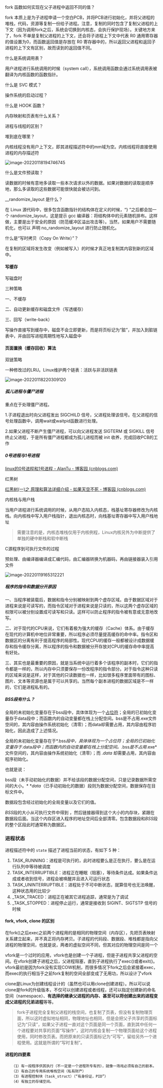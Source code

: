fork 函数如何实现在父子进程中返回不同的值？

fork 本质上是为子进程申请一个空白PCB，并将PCB进行初始化，并将父进程的堆栈，代码，资源等复制一份给子进程。注意，复制的同时包含了复制父进程的上下文（因为调用fork之后，系统会切换到内核态，会执行保护现场）。关键地方来了，fork 不单是复制父进程的上下文，还会将子进程上下文中代表 R0 通用寄存器的值设置为0，而函数返回值是存放在 R0 寄存器中的，所以返回父进程和返回子进程的上下文有区别，故而读到的返回值不同。

什么是系统调用表？

用户进程进行系统调用的时候（system call），系统调用函数会通过系统调用表被翻译为内核函数的函数指针。

什么是 SVC 模式？

操作系统的启动过程？

什么是 HOOK 函数？

内存映射和页表有什么关系？

进程与线程的区别？

堆到底在哪里？

内核线程没有用户上下文，即其进程描述符中的mm域为空。内核线程将直接使用进程的内存描述符

![image-20220118194746745](C:\Users\86158\AppData\Roaming\Typora\typora-user-images\image-20220118194746745.png)

什么是文件预读取？

读数据的时候有意地多读取一些本次请求以外的数据。如果对数据的读取是顺序地，那么多读取的这些数据可能很快就会被访问到。

__randomize_layout 是什么？

在 Linux 源代码中，很多包含函数指针的结构体在定义的时候，“} ”之后都会加一个 randomize_layout，这是提示 gcc 编译器：将结构体中的元素随机排布。这样做，主要是出于安全的原因（防范缓冲区溢出攻击等）。当然，如果用户不需要随机化，也可以 声明 no_randomize_layout 进行防止随机化。

什么是“写时拷贝（Copy On Write）”？

在复制的区域将发生改变（例如被写入）的时候才真正地复制其内容到新的区域中。

#### 写缓存

写磁盘时

三种策略

一、不缓存

二、自动更新缓存和磁盘文件（写透缓存）

三、回写（write-back）

写操作直接写到缓存中，磁盘不会立即更新，而是将页标记为“脏”，并加入到脏链表中，并由回写进程周期性地写入磁盘中

#### 页面置换（缓存回收）算法

双链策略

一种修改过的LRU。Linux维护两个链表：活跃与非活跃链表

![image-20220118220309120](C:\Users\86158\AppData\Roaming\Typora\typora-user-images\image-20220118220309120.png)

##### 孤儿进程与僵尸进程

重点在于处理僵尸进程。

1.子进程退出时向父进程发出 SIGCHILD 信号，父进程处理该信号。在父进程的信号处理函数中，调用wait或waitpid函数进行处理。

2.如果父进程不断产生僵尸进程，可以向父进程发送 SIGTERM 或 SIGKILL 信号终止父进程，于是所有僵尸进程都成为孤儿进程而被 init 收养，完成回收PCB的工作

##### 0号进程与1号进程

[linux的0号进程和1号进程 - AlanTu - 博客园 (cnblogs.com)](https://www.cnblogs.com/alantu2018/p/8526970.html)

红黑树

[红黑树(一)之 原理和算法详细介绍 - 如果天空不死 - 博客园 (cnblogs.com)](https://www.cnblogs.com/skywang12345/p/3245399.html)

内核栈与用户栈

当用户进程进行系统调用的时候，从用户态陷入内核态，栈基址寄存器修改为内核栈。向内核栈中写入用户栈指针，退出内核态时，向栈基址寄存器中写入用户栈地址

> 需要注意的是，内核态堆栈仅用于内核例程，Linux内核另外为中断提供了单独的硬中断栈和软中断栈

C源程序到可执行文件的过程

预处理、由编译器编译成汇编代码，由汇编器转换为机器码，再由链接器装入引用文件

![image-20220119165312221](C:\Users\86158\AppData\Roaming\Typora\typora-user-images\image-20220119165312221.png)

##### 程序的指令和数据分开原因

一、当程序被装载后，数据和指令分别被映射到两个虚存区域。由于数据区域对于进程来说是可读写的，而指令区域对于进程来说是只读的，所以这两个虚存区域的权限可以被分别设置成可读写和只读。这样可以防止程序的指令被有意或无意地改写。

二、对于现代的CPU来说，它们有着极为强大的缓存（Cache）体系。由于缓存在现代的计算机中地位非常重要，所以程序必须尽量提高缓存的命中率。指令区和数据区的分离有利于提高程序的局部性。现代CPU的缓存一般都被设计成数据缓存和指令缓存分离，所以程序的指令和数据被分开存放对CPU的缓存命中率提高有好处。

三、其实也是最重要的原因，就是当系统中运行着多个该程序的副本时，它们的指令都是一样的，所以内存中只须要保存一份改程序的指令部分。对于指令这种只读的区域来说是这样，对于其他的只读数据也一样，比如很多程序里面带有的图标、图片、文本等资源也是属于可以共享的。当然每个副本进程的数据区域是不一样的，它们是进程私有的。

##### BSS段有什么？

全局的未初始化变量存在于bss段中，具体体现为一个[占位符](https://so.csdn.net/so/search?q=占位符&spm=1001.2101.3001.7020)；全局的已初始化变量存于data段中；而函数内的自动变量都在栈上分配空间。bss是不占用.exe文件空间的，其内容由操作系统初始化（清零）；而data却需要占用，其内容由程序初始化，因此造成了上述情况。

全局的未初始化变量存在于*.bss*段中，具体体现为一个占位符；全局的已初始化变量存于*.data*段中；而函数内的自动变量都在栈上分配空间。*.bss*是不占用*.exe*文件空间的，其内容由操作系统初始化（清零）；而 *.data* 却需要占用，其内容由程序初始化。

也就是说：

bss段（未手动初始化的数据）并不给该段的数据分配空间，只是记录数据所需空间的大小。*
**data*（已手动初始化的数据）段则为数据分配空间，数据保存在目标文件中。

数据段包含经过初始化的全局变量以及它们的值。

*BSS*段的大小从可执行文件中得到 ，然后链接器得到这个大小的内存块，紧跟在数据段后面。当这个内存区进入程序的地址空间后全部清零。包含数据段和*BSS*段的整个区段此时通常称为数据区。

### 进程状态

进程描述符中的 `state` 描述了进程当前的状态，有如下 5 种：

1. TASK_RUNNING：进程是可执行的，此时进程要么是正在执行，要么是在运行队列中等待被调度
2. TASK_INTERRUPTIBLE：进程正在睡眠（阻塞），等待条件达成。如果条件达成或者收到信号，进程会被唤醒并且进入可运行状态
3. TASK_UNINTERRUPTIBLE：进程处于不可中断状态，就算信号也无法唤醒，这种状态用的比较少
4. _TASK_TRACED：进程正在被其它进程追踪，通常是为了调试
5. _TASK_STOPPED：进程停止运行，通常是接收到 SIGINT、SIGTSTP 信号的时候

#### fork, vfork, clone 的区别

在fork()之后exec之前两个进程用的是相同的物理空间（内存区），先把页表映射关系建立起来，并不真正将内存拷贝。子进程的代码段、数据段、堆栈都是指向父进程的物理空间，也就是说，两者的虚拟空间不同，但其对应的物理空间是同一个

vfork是一个过时的应用，vfork也是创建一个子进程，但是子进程共享父进程的空间。在vfork创建子进程之后，父进程阻塞，直到子进程执行了exec()或者exit()。vfork最初是因为fork没有实现COW机制，而很多情况下fork之后会紧接着exec，而exec的执行相当于之前fork复制的空间全部变成了无用功，所以设计了vfork

clone是Linux为创建线程设计的（虽然也可以用clone创建进程）。所以可以说clone是fork的升级版本，不仅可以创建进程或者线程，还可以指定创建新的命名空间（namespace）、**有选择的继承父进程的内存、甚至可以将创建出来的进程变成父进程的兄弟进程**等等。

> fork子进程完全复制父进程的栈空间，也复制了页表，但没有复制物理页面，所以这时虚拟地址相同，物理地址也相同，但是会把父子共享的页面标记为“只读”，如果父子进程一直对这个页面是同一个页面，直到其中任何一个进程要对共享的页面“写操作”，这时内核会复制一个物理页面给这个进程使用，同时修改页表。而把原来的只读页面标记为“可写”，留给另外一个进程使用。这就是所谓的“写时复制”。

#### 进程的四要素

       （1）有一段程序供其执行（不一定是一个进程所专有的），就像一场戏必须有自己的剧本。
       （2）有自己的专用系统堆栈空间（私有财产）
       （3）有进程控制块（task_struct）（“有身份证，PID”）
       （4）有独立的存储空间。
